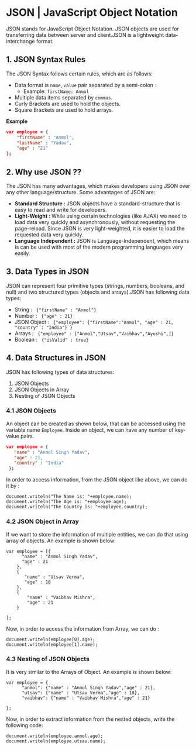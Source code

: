# JSON | JavaScript Object Notation 󠁻
JSON stands for JavaScript Object Notation. JSON objects are used for transferring data between server and client.JSON is a lightweight data-interchange format.

## 1. JSON Syntax Rules
The JSON Syntax follows certain rules, which are as follows:
  - Data format is `name`, `value` pair separated by a semi-colon `:`
    - Example: `firstName: Anmol`
  - Multiple data items separated by `commas`.
  - Curly Brackets are used to hold the objects.
  - Square Brackets are used to hold arrays.
  
  <b> Example </b> </br>
  
  ```json
  var employee = {
      "firstName" : "Anmol",
      "lastName" : "Yadav",
      "age" : "21"
  };
  ```
## 2. Why use JSON ??
The JSON has many advantages, which makes developers using JSON over any other language/structure. Some advantages of JSON are: 
- <b>Standard Structure : </b> JSON objects have a standard-structure that is easy to read and write for developers.
- <b>Light-Weight : </b> While using certain technologies (like AJAX) we need to load data very quickly and asynchronously, without requesting the page-reload. Since JSON is very light-weighted, it is easier to load the requested data very quickly.
- <b>Language Independent : </b> JSON is Language-Independent, which means is can be used with most of the modern programming languages very easily.

## 3. Data Types in JSON
JSON can represent four primitive types (strings, numbers, booleans, and null) and two structured types (objects and arrays).JSON has following data types:
  - String : ``` {"firstName" : "Anmol"}```
  - Number : ``` {"age" : 21}```
  - JSON Object : ``` {"employee": {"firstName":"Anmol", "age" : 21, "country" : "India"} }```
  - Arrays : ``` {"employee" : ["Anmol","Utsav","Vaibhav","Ayushi",]}```
  - Boolean : ``` {"isValid" : true}```
  
 ## 4. Data Structures in JSON
 JSON has following types of data structures:
   1. JSON Objects
   2. JSON Objects in Array
   3. Nesting of JSON Objects
 
 ### 4.1 JSON Objects
 An object can be created as shown below, that can be accessed using the variable name `Employee`. Inside an object, we can have any number of key-value pairs.
 
 ```json
 var employee = {
    "name" : "Anmol Singh Yadav",
    "age" : 21,
    "country" : "India"
  };
  ```
  
  In order to access information, from the JSON object like above, we can do it by :
  
  ```
  document.writeln("The Name is: "+employee.name);
  document.writeln("The Age is: "+employee.age);
  document.writeln("The Country is: "+employee.country);
  ```
 
### 4.2 JSON Object in Array
If we want to store the information of multiple entities, we can do that using array of objects. An example is shown below:

```
var employee = [{
      "name" : "Anmol Singh Yadav",
      "age" : 21
    },
    {
       "name" : "Utsav Verma",
       "age" : 18
    },
    {
        "name" : "Vaibhav Mishra",
        "age" : 21
    }

];
```
Now, in order to access the information from Array, we can do :
```
document.writeln(employee[0].age);
document.writeln(employee[1].name);
```

### 4.3 Nesting of JSON Objects

It is very similar to the Arrays of Object. An example is shown below:

``` 
var employee = {
      "anmol": {"name" : "Anmol Singh Yadav","age" : 21},
      "utsav": {"name" : "Utsav Verma","age" : 18},
      "vaibhav": {"name" : "Vaibhav Mishra","age" : 21}

};
```
Now, in order to extract information from the nested objects, write the following code:
```
document.writeln(employee.anmol.age);
document.writeln(employee.utsav.name);
```












